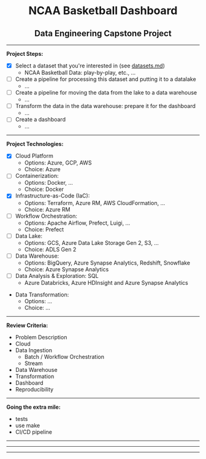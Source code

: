 # <center> NCAA Basketball Dashboard </center>
## <center> Data Engineering Capstone Project </center>

---

__Project Steps:__
- [x] Select a dataset that you're interested in (see [datasets.md](https://github.com/DataTalksClub/data-engineering-zoomcamp/blob/main/week_7_project/datasets.md))
  - NCAA Basketball Data: play-by-play, etc., ...
- [ ] Create a pipeline for processing this dataset and putting it to a datalake
  - ...
- [ ] Create a pipeline for moving the data from the lake to a data warehouse
  - ... 
- [ ] Transform the data in the data warehouse: prepare it for the dashboard
  - ... 
- [ ] Create a dashboard
  - ... 

---

__Project Technologies:__
- [x] Cloud Platform
  - Options: Azure, GCP, AWS
  - Choice: Azure
- [ ] Containerization:
  - Options: Docker, ...
  - Choice: Docker
- [x] Infrastructure-as-Code (IaC):
  - Options: Terraform, Azure RM, AWS CloudFormation, ...
  - Choice: Azure RM
- [ ] Workflow Orchestration:
  - Options: Apache Airflow, Prefect, Luigi, ...
  - Choice: Prefect
- [ ] Data Lake:
  - Options: GCS, Azure Data Lake Storage Gen 2, S3, ...
  - Choice: ADLS Gen 2
- [ ] Data Warehouse:
  - Options: BigQuery, Azure Synapse Analytics, Redshift, Snowflake
  - Choice: Azure Synapse Analytics
- [ ] Data Analysis & Exploration: SQL
  - Azure Databricks, Azure HDInsight and Azure Synapse Analytics
- Data Transformation:
  - Options: ...
  - Choice: ...


---

__Review Criteria:__
- Problem Description
- Cloud
- Data Ingestion
  - Batch / Workflow Orchestration
  - Stream
- Data Warehouse
- Transformation
- Dashboard
- Reproducibility

---

__Going the extra mile:__
- tests
- use make
- CI/CD pipeline

---
---
---
